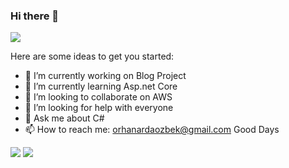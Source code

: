 ### Hi there 👋

<div>
    <img align=top src="https://media2.giphy.com/media/fxfGR5QcTqxWrbvsxT/giphy.gif?cid=790b761163ffad4e44b92d8c8c26b3ce90211615768e23df&rid=giphy.gif&ct=g"/>
<div>

Here are some ideas to get you started:

- 🔭 I’m currently working on Blog Project
- 🌱 I’m currently learning Asp.net Core
- 👯 I’m looking to collaborate on AWS
- 🤔 I’m looking for help with everyone
- 💬 Ask me about C#
- 📫 How to reach me: orhanardaozbek@gmail.com
Good Days

<div>
    <img align=top src="https://github-readme-stats.vercel.app/api/top-langs/?username=orhanozbek&layout=compact&show_icons=true&title_color=ffffff&icon_color=34abeb&text_color=daf7dc&bg_color=151515"/>
    <img align=top src="https://github-readme-stats.vercel.app/api?username=orhanozbek&show_icons=true&title_color=ffffff&icon_color=34abeb&text_color=daf7dc&bg_color=151515"/>
<div>
